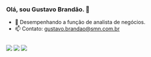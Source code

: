 ### Olá, sou Gustavo Brandão. 👋

- 🔭 Desempenhando a função de analista de negócios.
- 📫 Contato: gustavo.brandao@smn.com.br
##
<div> 

  <a href="https://www.instagram.com/gustavobrandao.96/" target="_blank"><img src="https://img.shields.io/badge/-Instagram-%23E4405F?style=for-the-badge&logo=instagram&logoColor=white" target="_blank"></a>
  <a href = "mailto:gustavob096@gmail.com"><img src="https://img.shields.io/badge/-Gmail-%23333?style=for-the-badge&logo=gmail&logoColor=white" target="_blank"></a>
  <a href="https://www.linkedin.com/in/gustavo-brandao-lima/" target="_blank"><img src="https://img.shields.io/badge/-LinkedIn-%230077B5?style=for-the-badge&logo=linkedin&logoColor=white" target="_blank"></a> 
</div>
